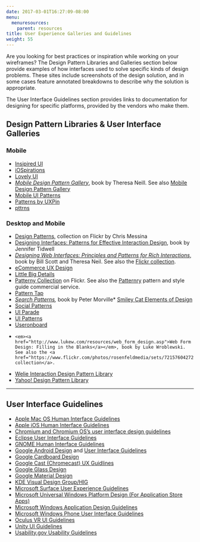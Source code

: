 ```yaml
---
date: 2017-03-01T16:27:09-08:00
menu:
  menuresources:
    parent: resources
title: User Experience Galleries and Guidelines
weight: 55
---
```


Are you looking for best practices or inspiration while working on your wireframes? The Design Pattern Libraries and Galleries section below provide examples of how interfaces used to solve specific kinds of design problems. These sites include screenshots of the design solution, and in some cases feature annotated breakdowns to describe why the solution is appropriate.

The User Interface Guidelines section provides links to documentation for designing for specific platforms, provided by the vendors who make them.

## Design Pattern Libraries & User Interface Galleries

### Mobile
* <a href="http://inspired-ui.com/">Insipired UI</a>
* <a href="http://www.iospirations.com/">iOSpirations</a>
* <a href="http://www.lovelyui.com/">Lovely UI</a>
* <em><a href="https://www.amazon.com/dp/1449336442/ref=cm_sw_su_dp">Mobile Design Pattern Gallery</a></em>, book by Theresa Neill. See also <a href="https://theresaneil.wordpress.com/category/design-patterns/">Mobile Design Pattern Gallery</a>
* <a href="http://www.mobile-patterns.com/">Mobile UI Patterns</a>
* <a href="https://www.uxpin.com/patterns/">Patterns by UXPin</a>
* <a href="https://pttrns.com/">pttrns</a>

### Desktop and Mobile
* <a href="http://www.flickr.com/photos/factoryjoe/collections/72157600001823120/">Design Patterns</a>, collection on Flickr by Chris Messina
* <a href="https://www.amazon.com/gp/product/1449379702">Designing Interfaces: Patterns for Effective Interaction Design</a>, book by Jennifer Tidwell
* <em><a href="https://www.amazon.com/Designing-Web-Interfaces-Principles-Interactions/dp/0596516258/ref=sr_1_1?s=books&amp;ie=UTF8&amp;qid=1488409488&amp;sr=1-1&amp;keywords=designing+web+interfaces">Designing Web Interfaces: Principles and Patterns for Rich Interactions</a></em>, book by Bill Scott and Theresa Neil. See also the <a href="http://www.flickr.com/photos/designingwebinterfaces/collections/">Flickr collection</a>.
* <a href="http://ecommerceuxdesign.com/">eCommerce UX Design</a>
* <a href="http://littlebigdetails.com/">Little Big Details</a>
* <a href="https://www.flickr.com/groups/uipatternfactory/">Patterny Collection</a> on Flickr. See also the <a href="http://patternry.com/">Patternry</a> pattern and style guide commercial service.
* <a href="http://patterntap.com/">Pattern Tap</a>
* <em><a href="http://searchpatterns.org/library.php">Search Patterns</a>,</em> book by Peter Morville* <a href="http://www.smileycat.com/category/elements-of-design/">Smiley Cat Elements of Design</a>
* <a href="http://www.designingsocialinterfaces.com/patterns.wiki/index.php?title=Main_Page">Social Patterns</a>
* <a href="http://www.flickr.com/photos/factoryjoe/collections/72157600001823120/">UI Parade</a>
* <a href="http://ui-patterns.com/patterns">UI Patterns</a>
* <a href="http://www.useronboard.com/onboarding-teardowns/">Useronboard</a>
*     <em><a href="http://www.lukew.com/resources/web_form_design.asp">Web Form Design: Filling in the Blanks</a></em>, book by Luke Wroblewski. See also the <a href="https://www.flickr.com/photos/rosenfeldmedia/sets/72157604272550634/">Flickr collection</a>.
* <a href="http://www.welie.com/patterns/">Welie Interaction Design Pattern Library</a>
* <a href="https://developer.yahoo.com/ypatterns/">Yahoo! Design Pattern Library</a>

<hr>

## User Interface Guidelines

* <a href="https://developer.apple.com/library/content/documentation/UserExperience/Conceptual/OSXHIGuidelines/">Apple Mac OS Human Interface Guidelines</a>
* <a href="https://developer.apple.com/ios/human-interface-guidelines/overview/design-principles/">Apple iOS Human Interface Guidelines</a>
* <a href="http://www.chromium.org/user-experience">Chromium and Chromium OS’s user interface design guidelines</a>
* <a href="http://wiki.eclipse.org/index.php/User_Interface_Guidelines">Eclipse User Interface Guidelines</a>
* <a href="https://developer.gnome.org/hig/stable/">GNOME Human Interface Guidelines</a>
* <a href="http://developer.android.com/design/index.html">Google Android Design</a> and <a href="http://developer.android.com/guide/practices/ui_guidelines/index.html">User Interface Guidelines</a>
* <a href="https://www.google.com/design/spec-vr/designing-for-google-cardboard/a-new-dimension.html">Google Cardboard Design</a>
* <a href="https://developers.google.com/cast/docs/ux_guidelines">Google Cast (Chromecast) UX Guidlines</a>
* <a href="https://developers.google.com/glass/design/">Google Glass Design</a>
* <a href="http://www.google.com/design/spec/material-design/introduction.html">Google Material Design</a>
* <a href="https://community.kde.org/KDE_Visual_Design_Group/HIG">KDE Visual Design Group/HIG</a>
* <a href="http://developer.android.com/guide/practices/ui_guidelines/index.html">Microsoft Surface User Experience Guidelines</a>
* <a href="https://developer.microsoft.com/en-us/windows/apps/design">Microsoft Universal Windows Platform Design (For Application Store Apps)</a>
* <a href="https://developer.microsoft.com/en-us/windows/desktop/design">Microsoft Windows Application Design Guidelines</a>
* <a href="https://msdn.microsoft.com/en-us/library/windows/apps/ff967556(v=vs.105).aspx">Microsoft Windows Phone User Interface Guidelines</a>
* <a href="https://developer3.oculus.com/documentation/mobilesdk/latest/concepts/mobile-ui-guidelines-intro/">Oculus VR UI Guidelines</a>
* <a href="https://unity3d.com/learn/tutorials/topics/user-interface-ui">Unity UI Guidelines</a>
* <a href="https://webstandards.hhs.gov/guidelines/">Usability.gov Usability Guidelines</a>
